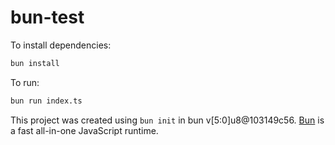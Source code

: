 # bun-test

To install dependencies:

```bash
bun install
```

To run:

```bash
bun run index.ts
```

This project was created using `bun init` in bun v[5:0]u8@103149c56. [Bun](https://bun.sh) is a fast all-in-one JavaScript runtime.
